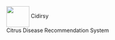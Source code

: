 <div>
  <img src="https://i.imgur.com/GoV8hcY.png" height="55" width="60" align="center"> Cidirsy
<div>
Citrus Disease Recommendation System 
